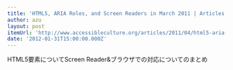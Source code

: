 ```yaml
---
title: 'HTML5, ARIA Roles, and Screen Readers in March 2011 | Articles | Accessible Culture'
author: azu
layout: post
itemUrl: 'http://www.accessibleculture.org/articles/2011/04/html5-aria-2011/'
date: '2012-01-31T15:00:00.000Z'
---
```

HTML5要素についてScreen Reader&ブラウザでの対応についてのまとめ
